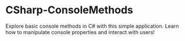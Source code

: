 # CSharp-ConsoleMethods
Explore basic console methods in C# with this simple application. Learn how to manipulate console properties and interact with users!

